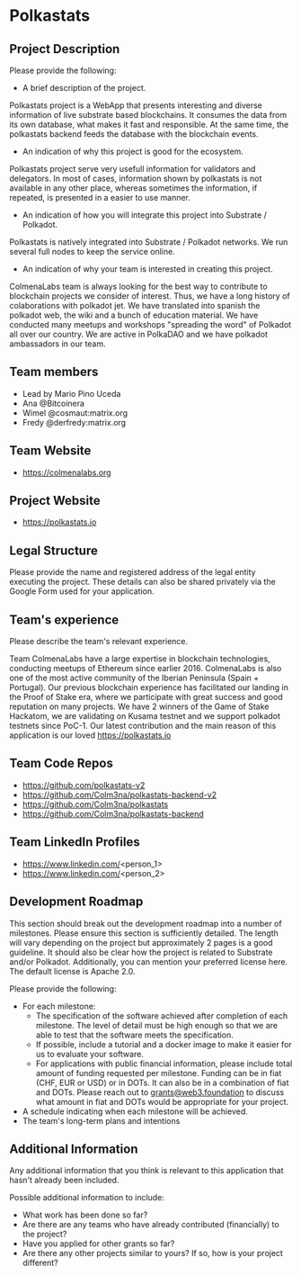 # Polkastats

## Project Description

Please provide the following:

  * A brief description of the project.

Polkastats project is a WebApp that presents interesting and diverse information of live substrate based blockchains. It consumes the data from its own database, what makes it fast and responsible. At the same time, the polkastats backend feeds the database with the blockchain events.

  * An indication of why this project is good for the ecosystem.

Polkastats project serve very usefull information for validators and delegators. In most of cases, information shown by polkastats is not available in any other place, whereas sometimes the information, if repeated, is presented in a easier to use manner.

  * An indication of how you will integrate this project into Substrate / Polkadot.

Polkastats is natively integrated into Substrate / Polkadot networks. We run several full nodes to keep the service online.

  * An indication of why your team is interested in creating this project.

ColmenaLabs team is always looking for the best way to contribute to blockchain projects we consider of interest. Thus, we have a long history of colaborations with polkadot jet. We have translated into spanish the polkadot web, the wiki and a bunch of education material. We have conducted many meetups and workshops "spreading the word" of Polkadot all over our country. We are active in PolkaDAO and we have polkadot ambassadors in our team. 

## Team members
* Lead by Mario Pino Uceda 
* Ana @Bitcoinera
* Wimel @cosmaut:matrix.org
* Fredy @derfredy:matrix.org

## Team Website	
* https://colmenalabs.org

## Project Website
* https://polkastats.io

## Legal Structure 
Please provide the name and registered address of the legal entity executing the project. These details can also be shared privately via the Google Form used for your application.

## Team's experience
Please describe the team's relevant experience.

Team ColmenaLabs have a large expertise in blockchain technologies, conducting meetups of Ethereum since earlier 2016. ColmenaLabs is also one of the most active community of the Iberian Peninsula (Spain + Portugal). Our previous blockchain experience has facilitated our landing in the Proof of Stake era, where we participate with great success and good reputation on many projects. We have 2 winners of the Game of Stake Hackatom, we are validating on Kusama testnet and we support polkadot testnets since PoC-1. Our latest contribution and the main reason of this application is our loved https://polkastats.io 

## Team Code Repos
* https://github.com/polkastats-v2
* https://github.com/Colm3na/polkastats-backend-v2
* https://github.com/Colm3na/polkastats
* https://github.com/Colm3na/polkastats-backend

## Team LinkedIn Profiles
* https://www.linkedin.com/<person_1>
* https://www.linkedin.com/<person_2>

## Development Roadmap
This section should break out the development roadmap into a number of milestones. Please ensure this section is sufficiently detailed. The length will vary depending on the project but approximately 2 pages is a good guideline. It should also be clear how the project is related to Substrate and/or Polkadot. Additionally, you can mention your preferred license here. The default license is Apache 2.0. 

Please provide the following:
  * For each milestone:
    * The specification of the software achieved after completion of each milestone. The level of detail must be high enough so that we are able to test that the software meets the specification.
    * If possible, include a tutorial and a docker image to make it easier for us to evaluate your software. 
    * For applications with public financial information, please include total amount of funding requested per milestone. Funding can be in fiat (CHF, EUR or USD) or in DOTs. It can also be in a combination of fiat and DOTs. Please reach out to grants@web3.foundation to discuss what amount in fiat and DOTs would be appropriate for your project.
  * A schedule indicating when each milestone will be achieved.
  * The team's long-term plans and intentions 

## Additional Information
Any additional information that you think is relevant to this application that hasn't already been included.

Possible additional information to include:
* What work has been done so far?
* Are there are any teams who have already contributed (financially) to the project?
* Have you applied for other grants so far?
* Are there any other projects similar to yours? If so, how is your project different?
